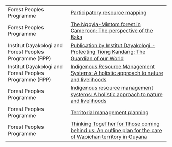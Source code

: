 <table>
<tr><td>Forest Peoples Programme</td><td><a href="https://www.forestpeoples.org/en/work-themes/environmental-governance/participatory-resource-mapping">Participatory resource mapping</a></td></tr>
<tr><td>Forest Peoples Programme</td><td><a href="http://www.forestpeoples.org/topics/participatory-resource-mapping/news/2013/02/ngoyla-mintom-forest-cameroon-perspective-baka">The Ngoyla-Mintom forest in Cameroon: The perspective of the Baka</a></td></tr>
<tr><td>Institut Dayakologi and Forest Peoples Programme (FPP)</td><td><a href="http://www.forestpeoples.org/topics/participatory-resource-mapping/publication/2013/publication-institut-dayakologi-protecting-ti">Publication by Institut Dayakologi - Protecting Tiong Kandang: The Guardian of our World</a></td></tr>
<tr><td>Institut Dayakologi and Forest Peoples Programme (FPP)</td><td><a href="http://www.forestpeoples.org/topics/participatory-resource-mapping/news/2012/03/indigenous-resource-management-systems-holistic-a">Indigenous Resource Management Systems: A holistic approach to nature and livelihoods</a></td></tr>
<tr><td>Forest Peoples Programme</td><td><a href="http://blog.ecoagriculture.org/2012/03/14/forest_peoples_programme/">Indigenous resource management systems: A holistic approach to nature and livelihoods</a></td></tr>
<tr><td>Forest Peoples Programme</td><td><a href="http://www.forestpeoples.org/topics/environmental-governance/territorial-management-planning">Territorial management planning</a></td></tr>
<tr><td>Forest Peoples Programme</td><td><a href="http://www.forestpeoples.org/sites/fpp/files/publication/2012/05/wapichan-mp-22may12lowresnomarks.pdf">Thinking TogeTher for Those coming behind us: An outline plan for the care of Wapichan territory in Guyana</a></td></tr>
</table>
